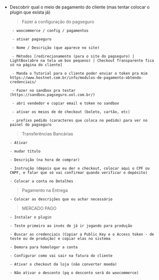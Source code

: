 - Descobrir qual o meio de pagamento do cliente (mas tentar colocar o plugin que exista já)
    
    > Fazer a configuração do pagseguro

       - woocommerce / config / pagamentos

       - ativar pagseguro

       - Nome / Descrição (que aparece no site)

       - Métodos [redirecionamento (para o site do pagseguro) | LightBox(abre na tela um box pequeno) | Checkout Transparente fica só na página do cliente]

       - Manda o Tutorial para o cliente poder enviar o token pra mim https://www.hostnet.com.br/info/modulos-de-pagamento-obtendo-credenciais/

       - Fazer no sandbox pra testar (https://sandbox.pagseguro.uol.com.br/)

       - abri vendedor e copiar email e token no sandbox

       - ativar os meios de de checkout (boleto, cartão, etc)

       - prefixo pedido (caracteres que coloca no pedido) para ver no painel do pagseguro

    > Transferências Bancárias

      - Ativar

      - mudar título

      - Descrição (na hora de comprar)

      - Instrução (depois que eu der o checkout, colocar aqui o CPF ou CNPF, e falar que só vai confirmar quando verificar o depósito)

      - Colocar a conta no Detalhes 

    > Pagamento na Entrega

      - Colocar as descrições que eu achar necessário

    > MERCADO PAGO

      - Instalar o plugin 

      - Teste primeiro ao invés de já ir jogando para produção

      - Buscar as credenciais (Copiar a Public Key e o Access token - de teste ou de produção) e copiar elas no sistema

      - Demora para homologar a conta

      - Configurar como vai sair na fatura do cliente

      - Ativar o checkout da loja (não converter moeda)

      - Não ativar o desconto (pq o desconto será do woocommerce)